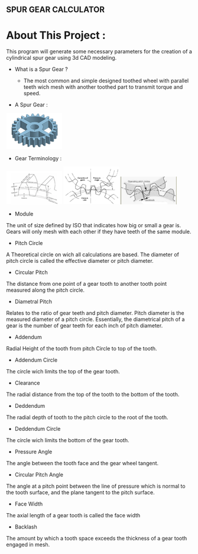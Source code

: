 ## SPUR GEAR CALCULATOR


# About This Project :

This program will generate some necessary parameters for the creation of a cylindrical spur gear using
3d CAD modeling.

- What is a Spur Gear ?

    * The most common and simple designed toothed wheel with parallel teeth wich mesh with another toothed part to transmit torque and speed.

-  A Spur Gear :

<img src="images/spur_gear.png" width=30% height=30%>


- Gear Terminology :

<img src="images/gear_terminology.png" width=30% height=30%>

<img src="images/gear_terminology_2.png" width=30% height=30%>

<img src="images/gear_terminology_3.png" width=30% height=30%>


* Module

The unit of size defined by ISO that indicates how big or small a gear is. Gears will only mesh with each other if they have teeth of the same module.

* Pitch Circle 

A Theoretical circle on wich all calculations are based. The diameter of pitch circle is called the effective diameter or pitch diameter.

* Circular Pitch

The distance from one point of a gear tooth to another tooth point measured along the pitch circle.

* Diametral Pitch

Relates to the ratio of gear teeth and pitch diameter. Pitch diameter is the measured diameter of a pitch circle. Essentially, the diametrical pitch of a gear is the number of gear teeth for each inch of pitch diameter.

* Addendum

Radial Height of the tooth from pitch Circle to top of the tooth.

* Addendum Circle

The circle wich limits the top of the gear tooth.

* Clearance

The radial distance from the top of the tooth to the bottom of the tooth.

* Deddendum

The radial depth of tooth to the pitch circle to the root of the tooth.

* Deddendum Circle

The circle wich limits the bottom of the gear tooth.

* Pressure Angle

The angle between the tooth face and the gear wheel tangent.

* Circular Pitch Angle

The angle at a pitch point between the line of pressure which is normal to the tooth surface, and the plane tangent to the pitch surface.

* Face Width

The axial length of a gear tooth is called the face width

* Backlash

The amount by which a tooth space exceeds the thickness of a gear tooth engaged in mesh.